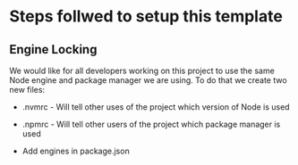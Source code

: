 # Steps follwed to setup this template

## Engine Locking

We would like for all developers working on this project to use the same Node engine and package manager we are using. To do that we create two new files:

- .nvmrc - Will tell other uses of the project which version of Node is used
- .npmrc - Will tell other users of the project which package manager is used

- Add engines in package.json
